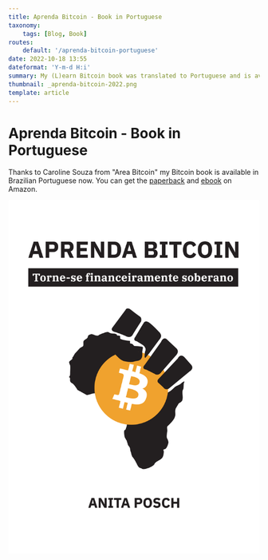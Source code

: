 ```yaml
---
title: Aprenda Bitcoin - Book in Portuguese
taxonomy:
    tags: [Blog, Book]
routes:
    default: '/aprenda-bitcoin-portuguese'
date: 2022-10-18 13:55
dateformat: 'Y-m-d H:i'
summary: My (L)earn Bitcoin book was translated to Portuguese and is available for purchase now.
thumbnail: _aprenda-bitcoin-2022.png
template: article
---
```


# Aprenda Bitcoin - Book in Portuguese

Thanks to Caroline Souza from "Area Bitcoin" my Bitcoin book is available in Brazilian Portuguese now. You can get the [paperback](https://geni.us/learnbitcoin-pt) and [ebook](https://geni.us/learnbitcoin-pt-e) on Amazon.

![(L)earn Bitcoin book is available in Portuguese (Brazil)](_aprenda-bitcoin-2022.png)

